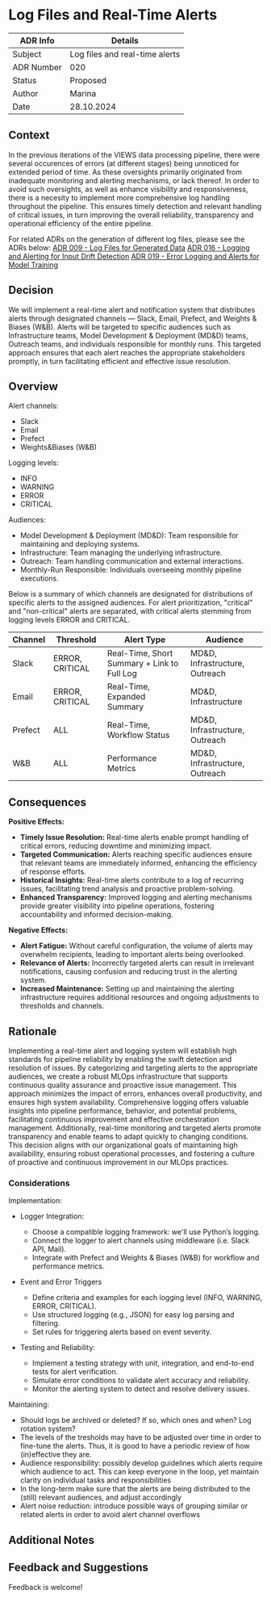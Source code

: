 # Log Files and Real-Time Alerts

| ADR Info            | Details                   |
|---------------------|---------------------------|
| Subject             | Log files and real-time alerts |
| ADR Number          | 020                       |
| Status              | Proposed                  |
| Author              | Marina                    |
| Date                | 28.10.2024                |


## Context
In the previous iterations of the VIEWS data processing pipeline, there were several occurences of errors (at different stages) being unnoticed for extended period of time. As these oversights primarily originated from inadequate monitoring and alerting mechanisms, or lack thereof. In order to avoid such oversights, as well as enhance visibility and responsiveness, there is a necesity to implement more comprehensive log handling throughout the pipeline. This ensures timely detection and relevant handling of critical issues, in turn improving the overall reliability, transparency and operational efficiency of the entire pipeline.

For related ADRs on the generation of different log files, please see the ADRs below:
[ADR 009 - Log Files for Generated Data](https://github.com/prio-data/views_pipeline/blob/main/documentation/ADRs/009_log_file_for_generated_data.md)
[ADR 016 - Logging and Alerting for Input Drift Detection]()
[ADR 019 - Error Logging and Alerts for Model Training]() 


## Decision
We will implement a real-time alert and notification system that distributes alerts through designated channels — Slack, Email, Prefect, and Weights & Biases (W&B). Alerts will be targeted to specific audiences such as Infrastructure teams, Model Development & Deployment (MD&D) teams, Outreach teams, and individuals responsible for monthly runs. This targeted approach ensures that each alert reaches the appropriate stakeholders promptly, in turn facilitating efficient and effective issue resolution.


## Overview
Alert channels: 
- Slack 
- Email 
- Prefect
- Weights&Biases (W&B)

Logging levels: 
- INFO 
- WARNING 
- ERROR 
- CRITICAL

Audiences: 
- Model Development & Deployment (MD&D): Team responsible for maintaining and deploying systems.
- Infrastructure: Team managing the underlying infrastructure.
- Outreach: Team handling communication and external interactions.
- Monthly-Run Responsible: Individuals overseeing monthly pipeline executions.


Below is a summary of which channels are designated for distributions of specific alerts to the assigned audiences. For alert prioritization, "critical" and "non-critical" alerts are separated, with critical alerts stemming from logging levels ERROR and CRITICAL. 


| Channel | Threshold        | Alert Type                         | Audience                  |
|---------|-------------------|------------------------------------|---------------------------|
| Slack   | ERROR, CRITICAL   | Real-Time, Short Summary + Link to Full Log | MD&D, Infrastructure, Outreach|
| Email   | ERROR, CRITICAL   | Real-Time, Expanded Summary       | MD&D, Infrastructure      |
| Prefect | ALL               | Real-Time, Workflow Status        | MD&D, Infrastructure, Outreach |
| W&B     | ALL               | Performance Metrics               | MD&D, Infrastructure, Outreach |


## Consequences

**Positive Effects:**
- **Timely Issue Resolution:** Real-time alerts enable prompt handling of critical errors, reducing downtime and minimizing impact.
- **Targeted Communication:** Alerts reaching specific audiences ensure that relevant teams are immediately informed, enhancing the efficiency of response efforts.
- **Historical Insights:** Real-time alerts contribute to a log of recurring issues, facilitating trend analysis and proactive problem-solving.
- **Enhanced Transparency:** Improved logging and alerting mechanisms provide greater visibility into pipeline operations, fostering accountability and informed decision-making.

**Negative Effects:**
- **Alert Fatigue:** Without careful configuration, the volume of alerts may overwhelm recipients, leading to important alerts being overlooked.
- **Relevance of Alerts:** Incorrectly targeted alerts can result in irrelevant notifications, causing confusion and reducing trust in the alerting system.
- **Increased Maintenance:** Setting up and maintaining the alerting infrastructure requires additional resources and ongoing adjustments to thresholds and channels.

## Rationale

Implementing a real-time alert and logging system will establish high standards for pipeline reliability by enabling the swift detection and resolution of issues. By categorizing and targeting alerts to the appropriate audiences, we create a robust MLOps infrastructure that supports continuous quality assurance and proactive issue management. This approach minimizes the impact of errors, enhances overall productivity, and ensures high system availability. Comprehensive logging offers valuable insights into pipeline performance, behavior, and potential problems, facilitating continuous improvement and effective orchestration management. Additionally, real-time monitoring and targeted alerts promote transparency and enable teams to adapt quickly to changing conditions. This decision aligns with our organizational goals of maintaining high availability, ensuring robust operational processes, and fostering a culture of proactive and continuous improvement in our MLOps practices.


### Considerations

Implementation: 

- Logger Integration:
    - Choose a compatible logging framework: we'll use Python’s logging.
    - Connect the logger to alert channels using middleware (i.e. Slack API, Mail).
    - Integrate with Prefect and Weights & Biases (W&B) for workflow and performance metrics.
   
- Event and Error Triggers
    - Define criteria and examples for each logging level (INFO, WARNING, ERROR, CRITICAL).
    - Use structured logging (e.g., JSON) for easy log parsing and filtering.
    - Set rules for triggering alerts based on event severity.

- Testing and Reliability:
    - Implement a testing strategy with unit, integration, and end-to-end tests for alert verification.
    - Simulate error conditions to validate alert accuracy and reliability.
    - Monitor the alerting system to detect and resolve delivery issues.




Maintaining: 
- Should logs be archived or deleted? If so, which ones and when? Log rotation system? 
- The levels of the tresholds may have to be adjusted over time in order to fine-tune the alerts. Thus, it is good to have a periodic review of how (in)effective they are.
- Audience responsibility: possibly develop guidelines which alerts require which audience to act. This can keep everyone in the loop, yet maintain clarity on individual tasks and responsibilities
- In the long-term make sure that the alerts are being distributed to the (still) relevant audiences, and adjust accordingly
- Alert noise reduction: introduce possible ways of grouping similar or related alerts in order to avoid alert channel overflows 

## Additional Notes


## Feedback and Suggestions
Feedback is welcome!

